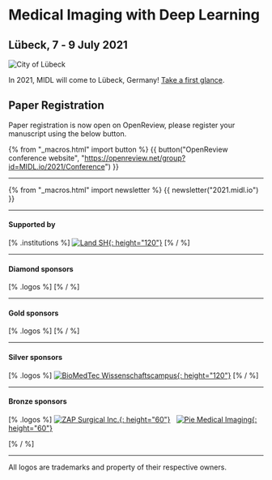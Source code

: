 <h1 class="midl">Medical&nbsp;Imaging with Deep&nbsp;Learning</h1>
<h2 class="midl">Lübeck, 7 ‑ 9 July 2021</h2>

<p class="primary-photo centered">
    <img alt="City of Lübeck" src="/images/midl_2021_luebeck.jpg">
</p>

In 2021, MIDL will come to Lübeck, Germany! [Take a first glance](/resources/teaser_slides.pdf)</a>.

## Paper Registration 

Paper registration is now open on OpenReview, please register your manuscript using the below button.

{% from "_macros.html" import button %}
{{ button("OpenReview conference website", "https://openreview.net/group?id=MIDL.io/2021/Conference") }}

---

{% from "_macros.html" import newsletter %}
{{ newsletter("2021.midl.io") }}

---

#### Supported by

[% .institutions %]
[![Land SH](/sponsors/land_sh.png){: height="120"}](https://www.schleswig-holstein.de/EN/)
[% / %]

---

#### Diamond sponsors

[% .logos %]
[% / %]

---

#### Gold sponsors

[% .logos %]
[% / %]

---

#### Silver sponsors

[% .logos %]
[![BioMedTec Wissenschaftscampus](/sponsors/bio_med_tec.png){: height="120"}](https://bio-med-tec.de)
[% / %]

---

#### Bronze sponsors


[% .logos %]
[![ZAP Surgical Inc.](/sponsors/zap_surgical.png){: height="60"}](https://zapsurgical.com)&nbsp;&nbsp;
[![Pie Medical Imaging](/sponsors/pie_medical_imaging.png){: height="60"}](https://www.piemedicalimaging.com)

[% / %]

---

<p class="small">
    All logos are trademarks and property of their respective owners.
</p>
